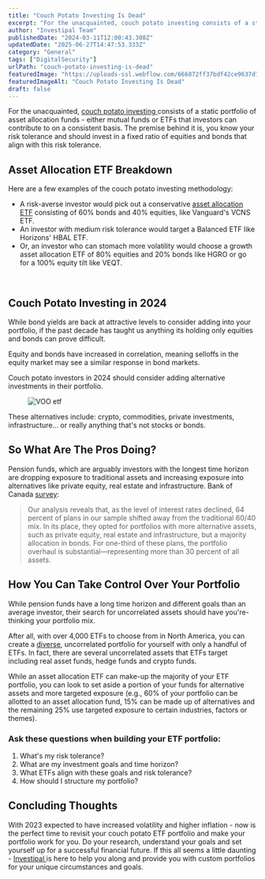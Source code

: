 ```yaml
---
title: "Couch Potato Investing Is Dead"
excerpt: "For the unacquainted, couch potato investing consists of a static portfolio of asset allocation funds - either mutual funds or ETFs that investors can contribute to on a consistent basis."
author: "Investipal Team"
publishedDate: "2024-03-11T12:00:43.308Z"
updatedDate: "2025-06-27T14:47:53.333Z"
category: "General"
tags: ["DigitalSecurity"]
urlPath: "couch-potato-investing-is-dead"
featuredImage: "https://uploads-ssl.webflow.com/666872ff37bdf42ce9637d77/666872ff37bdf42ce9637e60_blog-main-04.jpg"
featuredImageAlt: "Couch Potato Investing Is Dead"
draft: false
---
```

<p id="">For the unacquainted, <a href="/investipal-blog/the-death-of-couch-potato-investing-how-to-adapt-and-succeed-in-todays-market" target="_blank" id="">couch potato investing </a>consists of a static portfolio of asset allocation funds - either mutual funds or ETFs that investors can contribute to on a consistent basis. The premise behind it is, you know your risk tolerance and should invest in a fixed ratio of equities and bonds that align with this risk tolerance.</p><h2 id="">Asset Allocation ETF Breakdown</h2><p id="">Here are a few examples of the couch potato investing methodology:</p><ul id=""><li id="">A risk-averse investor would pick out a conservative <a href="/investipal-blog/balancing-risk-and-reward-the-importance-of-asset-allocation-in-your-investment-strategy" id="">asset allocation ETF</a> consisting of 60% bonds and 40% equities, like Vanguard's VCNS ETF.</li><li id="">An investor with medium risk tolerance would target a Balanced ETF like Horizons' HBAL ETF.</li><li id="">Or, an investor who can stomach more volatility would choose a growth asset allocation ETF of 80% equities and 20% bonds like HGRO or go for a 100% equity tilt like VEQT.</li></ul><p id="">‍</p><h2 id="">Couch Potato Investing in 2024</h2><p id="">While bond yields are back at attractive levels to consider adding into your portfolio, if the past decade has taught us anything its holding only equities and bonds can prove difficult.</p><p id="">Equity and bonds have increased in correlation, meaning selloffs in the equity market may see a similar response in bond markets.</p><p id="">Couch potato investors in 2024 should consider adding alternative investments in their portfolio.</p><figure id="" class="w-richtext-figure-type-image w-richtext-align-center" data-rt-type="image" data-rt-align="center"><div id=""><img src="/images/inline/couch-potato-investing-is-dead-0-d1989f5cf8.webp" alt="VOO etf" id="" width="auto" height="auto" loading="auto"></div></figure><p id="">These alternatives include:&nbsp;crypto, commodities, private investments, infrastructure... or really anything that's not stocks or bonds.</p><h2 id="">So What Are The Pros Doing?</h2><p id="">Pension funds, which are arguably investors with the longest time horizon are dropping exposure to traditional assets and increasing exposure into alternatives like private equity, real estate and infrastructure. Bank of Canada <a rel="noopener noreferrer" target="_blank" href="https://www.bankofcanada.ca/2021/08/staff-analytical-note-2021-20/" id="">survey</a>:</p><blockquote id="">Our analysis reveals that, as the level of interest rates declined, 64 percent of plans in our sample shifted away from the traditional 60/40 mix. In its place, they opted for portfolios with more alternative assets, such as private equity, real estate and infrastructure, but a majority allocation in bonds. For one-third of these plans, the portfolio overhaul is substantial—representing more than 30 percent of all assets.</blockquote><h2 id="">How You Can Take Control Over Your Portfolio</h2><p id="">While pension funds have a long time horizon and different goals than an average investor, their search for uncorrelated assets should have you're-thinking your portfolio mix.</p><p id="">After all, with over 4,000 ETFs to choose from in North America, you can create a <a href="/investipal-blog/avoiding-catastrophe-through-portfolio-diversification-a-guide" target="_blank">diverse</a>, uncorrelated portfolio for yourself with only a handful of ETFs. In fact, there are several uncorrelated assets that ETFs target including real asset funds, hedge funds and crypto funds.</p><p id="">While an asset allocation ETF can make-up the majority of your ETF portfolio, you can look to set aside a portion of your funds for alternative assets and more targeted exposure (e.g., 60% of your portfolio can be allotted to an asset allocation fund, 15% can be made up of alternatives and the remaining 25% use targeted exposure to certain industries, factors or themes).</p><h3 id="">Ask these questions when building your ETF portfolio:</h3><ol id=""><li id="">What's my risk tolerance?</li><li id="">What are my investment goals and time horizon?</li><li id="">What ETFs align with these goals and risk tolerance?</li><li id="">How should I structure my portfolio?</li></ol><h2 id="">Concluding Thoughts</h2><p id="">With 2023 expected to have increased volatility and higher inflation - now is the perfect time to revisit your couch potato ETF portfolio and make your portfolio work for you. Do your research, understand your goals and set yourself up for a successful financial future. If this all seems a little daunting - <a href="/" id="">Investipal </a>is here to help you along and provide you with custom portfolios for your unique circumstances and goals.</p>